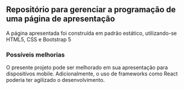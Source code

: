 ## Repositório para gerenciar a programação de uma página de apresentação  

A página apresentada foi construída em padrão estático, utilizando-se HTML5, CSS e Bootstrap 5  

### Possíveis melhorias

O presente projeto pode ser melhorado em sua apresentação para dispositivos mobile. Adicionalmente, o uso de frameworks como React poderia ter agilizado o desenvolvimento.  